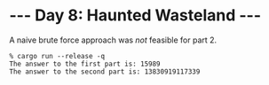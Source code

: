 # --- Day 8: Haunted Wasteland ---

A naive brute force approach was _not_ feasible for part 2.

```
% cargo run --release -q
The answer to the first part is: 15989
The answer to the second part is: 13830919117339
```
